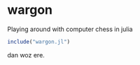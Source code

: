 # wargon
Playing around with computer chess in julia

```julia
include("wargon.jl")
```

dan woz ere.

